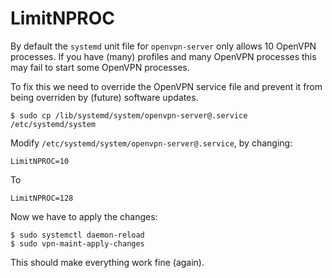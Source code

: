# LimitNPROC

By default the `systemd` unit file for `openvpn-server` only allows 10 
OpenVPN processes. If you have (many) profiles and many OpenVPN processes this
may fail to start some OpenVPN processes.

To fix this we need to override the OpenVPN service file and prevent it from 
being overriden by (future) software updates.

    $ sudo cp /lib/systemd/system/openvpn-server@.service /etc/systemd/system

Modify `/etc/systemd/system/openvpn-server@.service`, by changing:

    LimitNPROC=10
    
To 

    LimitNPROC=128

Now we have to apply the changes:

    $ sudo systemctl daemon-reload
    $ sudo vpn-maint-apply-changes

This should make everything work fine (again).
